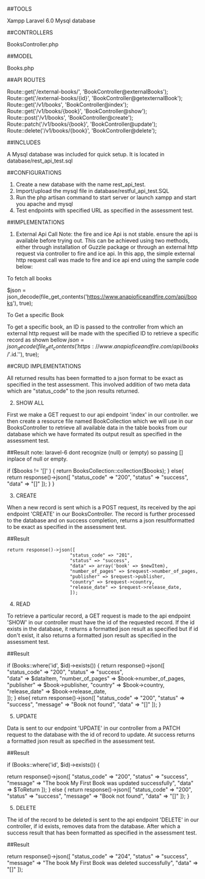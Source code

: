 ##TOOLS

Xampp
Laravel 6.0
Mysql database

##CONTROLLERS

BooksController.php

##MODEL

Books.php

##API ROUTES

Route::get('/external-books/', 'BookController@externalBooks');
Route::get('/external-books/{id}', 'BookController@getexternalBook');
Route::get('/v1/books', 'BookController@index');
Route::get('/v1/books/{book}', 'BookController@show');
Route::post('/v1/books', 'BookController@create');
Route::patch('/v1/books/{book}', 'BookController@update');
Route::delete('/v1/books/{book}', 'BookController@delete');

##INCLUDES

A Mysql database was included for quick setup. It is located in database/rest_api_test.sql

##CONFIGURATIONS

1. Create a new database with the name rest_api_test.
2. Import/upload the mysql file in database/restful_api_test.SQL
3. Run the php artisan command to start server or launch xampp and start you apache and mysql
4. Test endpoints with specified URL as specified in the assessment test.

##IMPLEMENTATIONS

1. External Api Call
Note: the fire and ice Api is not stable. ensure the api is available before trying out.
This can be achieved using two methods, either through installation of Guzzle package or through an external http request via controller to fire and ice api. In this app,  the simple external http request call was made to fire and ice api end using the sample code below:

To fetch all books 

$json = json_decode(file_get_contents('https://www.anapioficeandfire.com/api/books'), true);

To Get a specific Book

To get a specific book, an ID is passed to the controller from which an external http request will be made with the specified ID to retrieve a specific record as shown bellow
$json = json_decode(file_get_contents('https://www.anapioficeandfire.com/api/books/'.$id.''), true);


##CRUD IMPLEMENTATIONS

All returned results has been formatted to a json format to be exact as specified in the test assessment.
This involved addition of two meta data which are "status_code" to the json results returned.

2. SHOW ALL

First we make a GET request to our api endpoint 'index' in our controller. we then create a resource file named BookCollection which we will use in our BooksController to retrieve all available data in the table books from our database which we have formated its output result as specified in the assessment test.

##Result
note: laravel-6 dont recognize (null) or (empty) so passing [] inplace of null or empty.

 if ($books != '[]' ) { 
        return BooksCollection::collection($books);
        } else{
        return response()->json([
        "status_code" => "200",
        "status" => "success", 
        "data" => "[]"
        ]);
         }
}

3. CREATE 

When a new record is sent which is a POST request, its received by the api endpoint 'CREATE' in our BooksController. The record is further processed to the database and on success completion,  returns a json resultformatted to be exact as specified in the assessment test.

##Result

    return response()->json([ 
                           "status_code" => "201", 
                           "status" => "success",  
                           "data" => array('book' => $newItem),
                           "number_of_pages" => $request->number_of_pages, 
                           "publisher" => $request->publisher, 
                           "country" => $request->country,
                           "release_date" => $request->release_date,  
                           ]); 

4. READ

To retrieve a particular record, a GET request is made to the api endpoint 'SHOW' in our controller must have the id of the requested record. If the id exists in the database, it returns a formatted json result as specified but if id don't exist, it also returns a formatted json result as specified in the assessment test.

##Result

if (Books::where('id', $id)->exists()) {
 return response()->json([ 
                           "status_code" => "200", 
                           "status" => "success",  
                           "data" => $dataItem,
                           "number_of_pages" => $book->number_of_pages, 
                           "publisher" => $book->publisher, 
                           "country" => $book->country,
                           "release_date" => $book->release_date,  
                           ]); 
}
else{
 return response()->json([
                           "status_code" => "200",
                           "status" => "success",
                           "message" => "Book not found",
                           "data" => "[]"
                            ]);
}

5. UPDATE

Data is sent to our endpoint 'UPDATE' in our controller from a PATCH request to the database with the id of record to update. At success returns a formatted json result as specified in the assessment test.

##Result

 if (Books::where('id', $id)->exists()) { 

return response()->json([ 
                 "status_code" => "200",
                 "status" => "success", 
                 "message" => "The book My First Book was updated successfully", 
                 "data" => $ToReturn
                ]);
 } else {
 return response()->json([
                 "status_code" => "200",
                 "status" => "success",
                 "message" => "Book not found",
                 "data" => "[]"
]);
}

5. DELETE

The id of the record to be deleted is sent to the api endpoint 'DELETE' in our controller, if id exists, removes data from the database. After which a success result that has been formatted as specified in the assessment test.

##Result

return response()->json([
        "status_code" => "204",
        "status" => "success",
        "message" => "The book My First Book was deleted successfully",
        "data" => "[]"
    ]);
